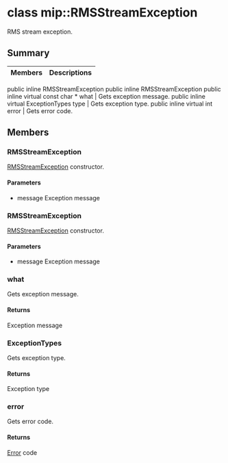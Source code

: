 # class mip::RMSStreamException 
RMS stream exception.
## Summary
 Members                        | Descriptions                                
--------------------------------|---------------------------------------------
public inline  RMSStreamException
public inline  RMSStreamException
public inline virtual const char * what | Gets exception message.
public inline virtual ExceptionTypes type | Gets exception type.
public inline virtual int error | Gets error code.
## Members
### RMSStreamException
[RMSStreamException](#classmip_1_1_r_m_s_stream_exception) constructor.
#### Parameters
* message Exception message
### RMSStreamException
[RMSStreamException](#classmip_1_1_r_m_s_stream_exception) constructor.
#### Parameters
* message Exception message
### what
Gets exception message.
#### Returns
Exception message
### ExceptionTypes
Gets exception type.
#### Returns
Exception type
### error
Gets error code.
#### Returns
[Error](#classmip_1_1_error) code